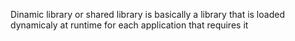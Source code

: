 Dinamic library or shared library is basically a library that is loaded dynamicaly at runtime for each application that requires it
